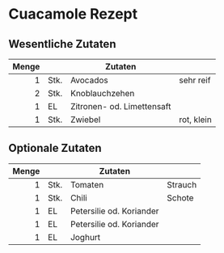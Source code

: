 # Cuacamole Rezept

## Wesentliche Zutaten

| Menge |  | Zutaten |  |
|---:|---|---|---|
| 1 | Stk. | Avocados | sehr reif |
| 2 | Stk. | Knoblauchzehen | |
| 1 | EL | Zitronen- od. Limettensaft |  |
| 1 | Stk. | Zwiebel | rot, klein

## Optionale Zutaten

| Menge |  | Zutaten |  |
|---:|---|---|---|
| 1 | Stk. | Tomaten | Strauch |
| 1 | Stk. | Chili | Schote |
| 1 | EL | Petersilie od. Koriander | |
| 1 | EL | Petersilie od. Koriander | |
| 1 | EL | Joghurt | |
